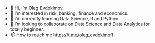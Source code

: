 - 👋 Hi, I’m Oleg Evdokimov. 
- 👀 I’m interested in risk, banking, finance and economics.
- 🌱 I’m currently learning Data Science, R and Python.
- 💞️ I’m looking to collaborate on Data Science and Data Analytics for totally beginner.
- 📫 How to reach me https://t.me/oleg_evdokimoff

<!---
Oleg-Evdokimov/Oleg-Evdokimov is a ✨ special ✨ repository because its `README.md` (this file) appears on your GitHub profile.
You can click the Preview link to take a look at your changes.
--->
